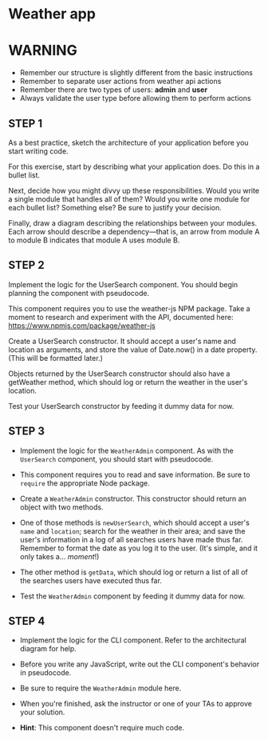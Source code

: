 # Weather app
# WARNING
* Remember our structure is slightly different from the basic instructions
* Remember to separate user actions from weather api actions
* Remember there are two types of users: **admin** and **user**
* Always validate the user type before allowing them to perform actions
## STEP 1
As a best practice, sketch the architecture of your application before you start writing code.

For this exercise, start by describing what your application does. Do this in a bullet list.

Next, decide how you might divvy up these responsibilities. Would you write a single module that handles all of them? Would you write one module for each bullet list? Something else? Be sure to justify your decision.

Finally, draw a diagram describing the relationships between your modules. Each arrow should describe a dependency—that is, an arrow from module A to module B indicates that module A uses module B.

## STEP 2
Implement the logic for the UserSearch component. You should begin planning the component with pseudocode.

This component requires you to use the weather-js NPM package. Take a moment to research and experiment with the API, documented here: https://www.npmjs.com/package/weather-js

Create a UserSearch constructor. It should accept a user's name and location as arguments, and store the value of Date.now() in a date property. (This will be formatted later.)

Objects returned by the UserSearch constructor should also have a getWeather method, which should log or return the weather in the user's location.

Test your UserSearch constructor by feeding it dummy data for now.

## STEP 3

* Implement the logic for the `WeatherAdmin` component. As with the `UserSearch` component, you should start with pseudocode.

* This component requires you to read and save information. Be sure to `require` the appropriate Node package.

* Create a `WeatherAdmin` constructor. This constructor should return an object with two methods.

* One of those methods is `newUserSearch`, which should accept a user's `name` and `location`; search for the weather in their area; and save the user's information in a log of all searches users have made thus far. Remember to format the date as you log it to the user. (It's simple, and it only takes a... _moment_!)

* The other method is `getData`, which should log or return a list of all of the searches users have executed thus far.

* Test the `WeatherAdmin` component by feeding it dummy data for now.
  
## STEP 4
* Implement the logic for the CLI component. Refer to the architectural diagram for help.

* Before you write any JavaScript, write out the CLI component's behavior in pseudocode.

* Be sure to require the `WeatherAdmin` module here.

* When you're finished, ask the instructor or one of your TAs to approve your solution.

* **Hint**: This component doesn't require much code.
  
